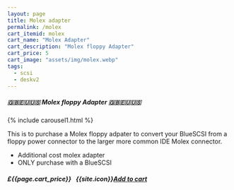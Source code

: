 ```yaml
---
layout: page
title: Molex adapter
permalink: /molex
cart_itemid: molex
cart_name: "Molex Adapter"
cart_description: "Molex floppy Adapter"
cart_price: 5
cart_image: "assets/img/molex.webp"
tags: 
  - scsi
  - deskv2
---
```


##### 🇬🇧🇪🇺🇺🇸 Molex floppy Adapter 🇬🇧🇪🇺🇺🇸

{% include carousel1.html %}

This is to purchase a Molex floppy adpater to convert your BlueSCSI from a floppy power connector to the larger more common IDE Molex connector.

* Additional cost molex adapter
* ONLY purchase with a BlueSCSI

##### £{{page.cart_price}} &nbsp; {{site.icon}}[Add to cart](/cart#{{page.cart_itemid}})